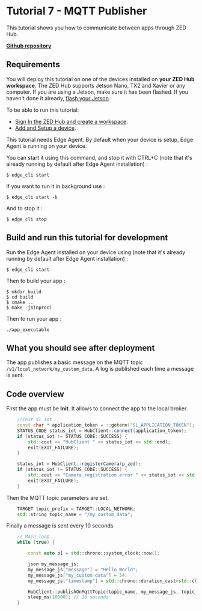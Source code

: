 # Tutorial 7 - MQTT Publisher

This tutorial shows you how to communicate between apps through ZED Hub.

[**Github repository**](https://github.com/stereolabs/zed-hub-examples/tree/main/tutorials/tutorial_07_mqtt_publisher)

## Requirements
You will deploy this tutorial on one of the devices installed on **your ZED Hub workspace**. The ZED Hub supports Jetson Nano, TX2 and Xavier or any computer. If you are using a Jetson, make sure it has been flashed. If you haven't done it already, [flash your Jetson](https://docs.nvidia.com/sdk-manager/install-with-sdkm-jetson/index.html).

To be able to run this tutorial:
- [Sign In the ZED Hub and create a workspace](https://www.stereolabs.com/docs/cloud/overview/get-started/).
- [Add and Setup a device](https://www.stereolabs.com/docs/cloud/overview/get-started/#add-a-camera).

This tutorial needs Edge Agent. By default when your device is setup, Edge Agent is running on your device.

You can start it using this command, and stop it with CTRL+C (note that it's already running by default after Edge Agent installation) :
```
$ edge_cli start
```

If you want to run it in background use :
```
$ edge_cli start -b
```

And to stop it :
```
$ edge_cli stop
```

## Build and run this tutorial for development

Run the Edge Agent installed on your device using (note that it's already running by default after Edge Agent installation) :
```
$ edge_cli start
```

Then to build your app :
```
$ mkdir build
$ cd build
$ cmake ..
$ make -j$(nproc)
```

Then to run your app :
```
./app_executable
```

## What you should see after deployment

The app publishes a basic message on the MQTT topic `/v1/local_network/my_custom_data`. A log is published each time a message is sent. 

## Code overview

First the app must be **Init**. It allows to connect the app to the local broker.

```c++
    //Init sl_iot
    const char * application_token = ::getenv("SL_APPLICATION_TOKEN");
    STATUS_CODE status_iot = HubClient::connect(application_token);
    if (status_iot != STATUS_CODE::SUCCESS) {
        std::cout << "HubClient " << status_iot << std::endl;
        exit(EXIT_FAILURE);
    }

    status_iot = HubClient::registerCamera(p_zed);
    if (status_iot != STATUS_CODE::SUCCESS) {
        std::cout << "Camera registration error " << status_iot << std::endl;
        exit(EXIT_FAILURE);
    }
```
Then the MQTT topic parameters are set.
```c++
    TARGET topic_prefix = TARGET::LOCAL_NETWORK;
    std::string topic_name = "/my_custom_data";
```

Finally a message is sent every 10 seconds
```c++
    // Main loop
    while (true) {

        const auto p1 = std::chrono::system_clock::now();

        json my_message_js;
        my_message_js["message"] = "Hello World";
        my_message_js["my_custom data"] = 54;
        my_message_js["timestamp"] = std::chrono::duration_cast<std::chrono::seconds>(p1.time_since_epoch()).count();

        HubClient::publishOnMqttTopic(topic_name, my_message_js, topic_prefix);
        sleep_ms(10000); // 10 seconds
    }
```
